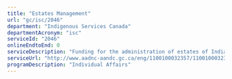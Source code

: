 ```yaml
---
title: "Estates Management"
url: "gc/isc/2046"
department: "Indigenous Services Canada"
departmentAcronym: "isc"
serviceId: "2046"
onlineEndtoEnd: 0
serviceDescription: "Funding for the administration of estates of Indians “ordinarily resident on reserve”, at the time of their death, and the administration of the property of dependent adults under the Minister's authority under the Indian Act, or estates of Indians that the Minister assumes jurisdiction by Ministerial Order under s. 4(3) of the Indian Act"
serviceUrl: "http://www.aadnc-aandc.gc.ca/eng/1100100032357/1100100032361,https://www.aadnc-aandc.gc.ca/DAM/DAM-INTER-HQ-FRMS/STAGING/texte-text/estates-Management-Program-FILL_1541694460777_eng.pdf"
programDescription: "Individual Affairs"
---
```

